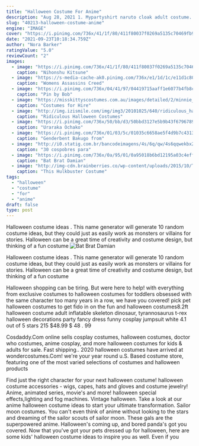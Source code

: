 ```yaml
---
title: "Halloween Costume For Anime"
description: "Aug 28, 2021 1. Mypartyshirt naruto cloak adult costume. Japanese manga series naruto chronicles the story of a young ninja who dreams of becoming his villages leader, aka, the hokage. This akatsuki robe is a must-buy for any naruto fan out there. It can be paired with an existing naruto costume or worn on its own for a low-maintenance halloween anime costume."
slug: "40213-halloween-costume-anime"
engine: "IMAGE"
cover: "https://i.pinimg.com/736x/41/1f/80/411f80037f0269a5135c70469fb96c65.jpg"
date: "2021-09-23T10:18:34.759Z"
author: "Nora Barker"
ratingValue: "5.0"
reviewCount: "2"
images:
  - image: "https://i.pinimg.com/736x/41/1f/80/411f80037f0269a5135c70469fb96c65.jpg"
    caption: "Nihonshu Kitsune"
  - image: "https://s-media-cache-ak0.pinimg.com/736x/e1/1d/1c/e11d1c8046d69903125f29b64aa584ab.jpg"
    caption: "Womens Assassins Creed"
  - image: "https://i.pinimg.com/736x/04/41/97/04419715aaff1e6077b4fb8c8274222f.jpg"
    caption: "Pin by Bob"
  - image: "https://misskittyscostumes.com.au/images/detailed/2/minnie_(1).jpg"
    caption: "Costumes for Hire"
  - image: "http://img.izismile.com/img/img3/20101025/640/ridiculous_halloween_costumes_640_08.jpg"
    caption: "Ridiculous Halloween Costumes"
  - image: "https://i.pinimg.com/736x/50/bb/d3/50bbd3127e5b9b43f67967896e4310de.jpg"
    caption: "Uraraka Ochako"
  - image: "https://i.pinimg.com/736x/01/03/5c/01035c6658ae5f4d9b7c4313978c4290.jpg"
    caption: "Genderbent Bakugo from"
  - image: "http://i0.statig.com.br/bancodeimagens/4s/6q/qw/4s6qqwekbx25o82kgenykr2q2.jpg"
    caption: "30 cospobres para"
  - image: "https://i.pinimg.com/736x/0a/95/01/0a95018b6bd12195a03c4eff4e8d9f1f.jpg"
    caption: "Bat Brat Damian"
  - image: "http://img-cdn.brainberries.co/wp-content/uploads/2015/10/This-Hulkbuster-Costume-Is-The-Most-Realistic-Cosplay-Of-All-Time-7.jpg"
    caption: "This Hulkbuster Costume"
tags:
  - "halloween"
  - "costume"
  - "for"
  - "anime"
draft: false
type: post
---
```


Halloween costume ideas . This name generator will generate 10 random costume ideas, but they could just as easily work as monsters or villains for stories. Halloween can be a great time of creativity and costume design, but thinking of a fun costume
![Bat Brat Damian](https://i.pinimg.com/736x/0a/95/01/0a95018b6bd12195a03c4eff4e8d9f1f.jpg "Bat Brat Damian")

Halloween costume ideas . This name generator will generate 10 random costume ideas, but they could just as easily work as monsters or villains for stories. Halloween can be a great time of creativity and costume design, but thinking of a fun costume
<!--inArticleAds-->

<!--galleryOne-->

Halloween shopping can be tiring. But were here to help! with everything from exclusive costumes to halloween costumes for toddlers obsessed with the same character too many years in a row, we have you covered! pick pet halloween costumes to get fido in on the fun and halloween costumes8.2ft halloween costume adult inflatable skeleton dinosaur, tyrannosaurus t-rex halloween decorations party fancy dress funny cosplay jumpsuit white 4.1 out of 5 stars 215 $48.99 $ 48 . 99
<!--inArticleAds-->

<!--galleryTwo-->

Cosdaddy.Com online sells cosplay costumes, halloween costumes, doctor who costumes, anime cosplay, and more halloween costumes for kids & adults for sale. Fast shipping.. 2020 halloween costumes have arrived at wondercostumes.Com! we're your year round u.S. Based costume store, featuring one of the most varied selections of costumes and halloween products
<!--galleryThree-->

Find just the right character for your next halloween costume! halloween costume accessories - wigs, capes, hats and gloves and costume jewelry!  Anime, animated series, movie's and more! halloween special effects,lighting and fog machines. Vintage halloween. Take a look at our anime halloween costume ideas to start your ultimate transformation. Sailor moon costumes. You can't even think of anime without looking to the stars and dreaming of the sailor scouts of sailor moon. These gals are the superpowered anime. Halloween's coming up, and bored panda's got you covered. Now that you've got your pets dressed up for halloween, here are some kids' halloween costume ideas to inspire you as well. Even if you